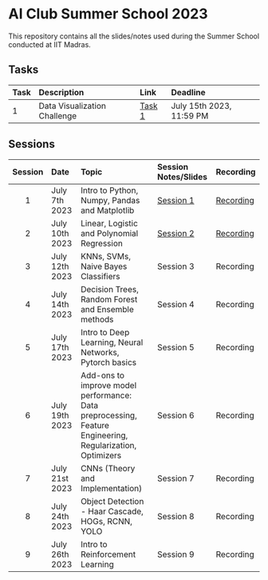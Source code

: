 # AI Club Summer School 2023

This repository contains all the slides/notes used during the Summer School conducted at IIT Madras.

## Tasks

| Task | Description | Link | Deadline |
| :--- | :---------- | :--- | :------- |
| 1    | Data Visualization Challenge | [Task 1](/Task_1/) | July 15th 2023, 11:59 PM |

## Sessions

| Session | Date           | Topic                                               | Session Notes/Slides | Recording     |
| :-----: | :------------  | :-------------------------------------------------- | :------------------- | :------------- |
| 1       | July 7th 2023  | Intro to Python, Numpy, Pandas and Matplotlib           | [Session 1](/Session_1/) | [Recording](https://www.youtube.com/watch?v=A2U0c21IsfA) |
| 2       | July 10th 2023  | Linear, Logistic and Polynomial Regression | [Session 2](/Session_2/) | [Recording](https://www.youtube.com/live/eEGmz0Tm1Ck?feature=share) |
| 3       | July 12th 2023 | KNNs, SVMs, Naive Bayes Classifiers      | Session 3 | Recording |
| 4       | July 14th 2023 | Decision Trees, Random Forest and Ensemble methods      | Session 4 | Recording |
| 5       | July 17th 2023 | Intro to Deep Learning, Neural Networks, Pytorch basics            | Session 5 | Recording |
| 6       | July 19th 2023 | Add-ons to improve model performance: Data preprocessing, Feature Engineering, Regularization, Optimizers| Session 6 | Recording |
| 7       | July 21st 2023 | CNNs (Theory and Implementation) | Session 7 | Recording |
| 8       | July 24th 2023 | Object Detection - Haar Cascade, HOGs, RCNN, YOLO | Session 8 | Recording |
| 9       | July 26th 2023 | Intro to Reinforcement Learning | Session 9 | Recording |


